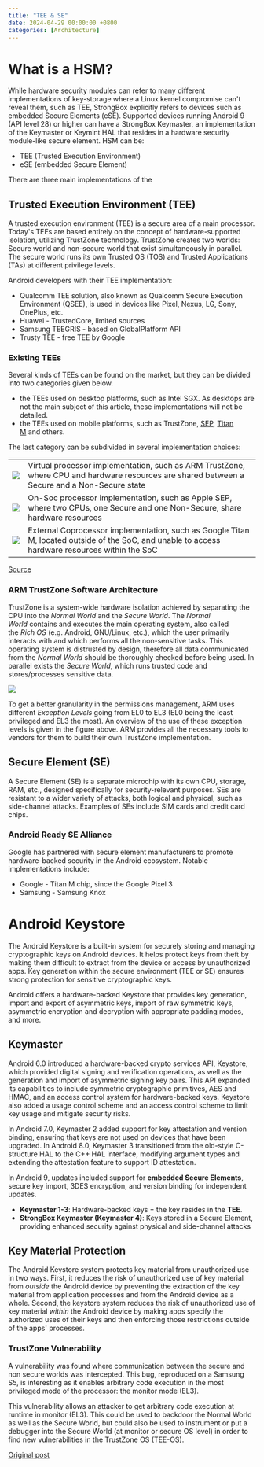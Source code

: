 ```yaml
---
title: "TEE & SE"
date: 2024-04-29 00:00:00 +0800
categories: [Architecture]
---
```



# **What is a HSM?**

While hardware security modules can refer to many different implementations of key-storage where a Linux kernel compromise can't reveal them, such as TEE, StrongBox explicitly refers to devices such as embedded Secure Elements (eSE). Supported devices running Android 9 (API level 28) or higher can have a StrongBox Keymaster, an implementation of the Keymaster or Keymint HAL that resides in a hardware security module-like secure element. 
   HSM can be:
   - TEE (Trusted Execution Environment)
   - eSE (embedded Secure Element)

There are three main implementations of the 

## Trusted Execution Environment (TEE)

A trusted execution environment (TEE) is a secure area of a main processor. Today's TEEs are based entirely on the concept of hardware-supported isolation, utilizing TrustZone technology. TrustZone creates two worlds: Secure world and non-secure world that exist simultaneously in parallel. The secure world runs its own Trusted OS (TOS) and Trusted Applications (TAs) at different privilege levels. 

Android developers with their TEE implementation:
   - Qualcomm TEE solution, also known as Qualcomm Secure Execution Environment (QSEE), is used in devices like Pixel, Nexus, LG, Sony, OnePlus, etc.
   - Huawei - TrustedCore, limited sources
   - Samsung TEEGRIS - based on GlobalPlatform API
   - Trusty TEE - free TEE by Google

### Existing TEEs

Several kinds of TEEs can be found on the market, but they can be divided into two categories given below.

- the TEEs used on desktop platforms, such as Intel SGX. As desktops are not the main subject of this article, these implementations will not be detailed.
- the TEEs used on mobile platforms, such as TrustZone, [SEP](https://www.theiphonewiki.com/wiki/Secure_Enclave), [Titan M](https://www.blog.google/products/pixel/titan-m-makes-pixel-3-our-most-secure-phone-yet/) and others.


The last category can be subdivided in several implementation choices:

|   |   |
|---|---|
|![](https://blog.quarkslab.com/resources/2019-12-03-samsung_trustzone_exploitation_part1/virtual_proc.png)|Virtual processor implementation, such as ARM TrustZone, where CPU and hardware resources are shared between a Secure and a Non-Secure state|
|![](https://blog.quarkslab.com/resources/2019-12-03-samsung_trustzone_exploitation_part1/on_soc.png)|On-Soc processor implementation, such as Apple SEP, where two CPUs, one Secure and one Non-Secure, share hardware resources|
|![](https://blog.quarkslab.com/resources/2019-12-03-samsung_trustzone_exploitation_part1/off_soc.png)|External Coprocessor implementation, such as Google Titan M, located outside of the SoC, and unable to access hardware resources within the SoC|
[Source](https://blog.quarkslab.com/a-deep-dive-into-samsungs-trustzone-part-1.html)

### ARM TrustZone Software Architecture

TrustZone is a system-wide hardware isolation achieved by separating the CPU into the _Normal World_ and the _Secure World_. The _Normal World_ contains and executes the main operating system, also called the _Rich OS_ (e.g. Android, GNU/Linux, etc.), which the user primarily interacts with and which performs all the non-sensitive tasks. This operating system is distrusted by design, therefore all data communicated from the _Normal World_ should be thoroughly checked before being used. In parallel exists the _Secure World_, which runs trusted code and stores/processes sensitive data.

![](https://blog.quarkslab.com/resources/2019-12-03-samsung_trustzone_exploitation_part1/exception_levels_aarch64.png)

To get a better granularity in the permissions management, ARM uses different _Exception Levels_ going from EL0 to EL3 (EL0 being the least privileged and EL3 the most). An overview of the use of these exception levels is given in the figure above. ARM provides all the necessary tools to vendors for them to build their own TrustZone implementation.

## Secure Element (SE)

A Secure Element (SE) is a separate microchip with its own CPU, storage, RAM, etc., designed specifically for security-relevant purposes. SEs are resistant to a wider variety of attacks, both logical and physical, such as side-channel attacks. Examples of SEs include SIM cards and credit card chips.

### Android Ready SE Alliance

Google has partnered with secure element manufacturers to promote hardware-backed security in the Android ecosystem. Notable implementations include:
- Google - Titan M chip, since the Google Pixel 3
- Samsung - Samsung Knox

# Android Keystore

The Android Keystore is a built-in system for securely storing and managing cryptographic keys on Android devices. It helps protect keys from theft by making them difficult to extract from the device or access by unauthorized apps. Key generation within the secure environment (TEE or SE) ensures strong protection for sensitive cryptographic keys.

Android offers a hardware-backed Keystore that provides key generation, import and export of asymmetric keys, import of raw symmetric keys, asymmetric encryption and decryption with appropriate padding modes, and more.

## Keymaster

Android 6.0 introduced a hardware-backed crypto services API, Keystore, which provided digital signing and verification operations, as well as the generation and import of asymmetric signing key pairs. This API expanded its capabilities to include symmetric cryptographic primitives, AES and HMAC, and an access control system for hardware-backed keys. Keystore also added a usage control scheme and an access control scheme to limit key usage and mitigate security risks.  
  
In Android 7.0, Keymaster 2 added support for key attestation and version binding, ensuring that keys are not used on devices that have been upgraded. In Android 8.0, Keymaster 3 transitioned from the old-style C-structure HAL to the C++ HAL interface, modifying argument types and extending the attestation feature to support ID attestation.  
  
In Android 9, updates included support for **embedded Secure Elements**, secure key import, 3DES encryption, and version binding for independent updates.

- **Keymaster 1-3**: Hardware-backed keys = the key resides in the **TEE**.
- **StrongBox Keymaster (Keymaster 4)**: Keys stored in a Secure Element, providing enhanced security against physical and side-channel attacks

## Key Material Protection

The Android Keystore system protects key material from unauthorized use in two ways. First, it reduces the risk of unauthorized use of key material from _outside_ the Android device by preventing the extraction of the key material from application processes and from the Android device as a whole. Second, the keystore system reduces the risk of unauthorized use of key material _within_ the Android device by making apps specify the authorized uses of their keys and then enforcing those restrictions outside of the apps' processes.

### TrustZone Vulnerability

A vulnerability was found where communication between the secure and non secure worlds was intercepted. This bug, reproduced on a Samsung S5, is interesting as it enables arbitrary code execution in the most privileged mode of the processor: the monitor mode (EL3).

This vulnerability allows an attacker to get arbitrary code execution at runtime in monitor (EL3). This could be used to backdoor the Normal World as well as the Secure World, but could also be used to instrument or put a debugger into the Secure World (at monitor or secure OS level) in order to find new vulnerabilities in the TrustZone OS (TEE-OS).

[Original post](https://blog.quarkslab.com/attacking-the-arms-trustzone.html)
